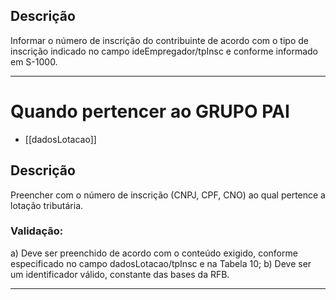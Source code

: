 ## Descrição
Informar o número de inscrição do contribuinte de acordo com o tipo de inscrição indicado no campo ideEmpregador/tpInsc e conforme informado em S-1000.

---
# Quando pertencer ao GRUPO PAI
- [[dadosLotacao]]

## Descrição
Preencher com o número de inscrição (CNPJ, CPF, CNO) ao qual pertence a lotação tributária.
### Validação:
a) Deve ser preenchido de acordo com o conteúdo exigido, conforme especificado no campo dadosLotacao/tpInsc e na Tabela 10;
b) Deve ser um identificador válido, constante das bases da RFB.

---
